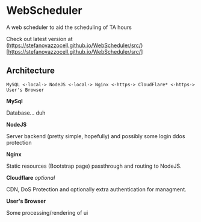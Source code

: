 # WebScheduler
A web scheduler to aid the scheduling of TA hours

Check out latest version at (https://stefanovazzocell.github.io/WebScheduler/src/)[https://stefanovazzocell.github.io/WebScheduler/src/]

## Architecture

`MySQL <-local-> NodeJS <-local-> Nginx <-https-> CloudFlare* <-https-> User's Browser`

**MySql**

Database... duh

**NodeJS**

Server backend (pretty simple, hopefully) and possibly some login ddos protection

**Nginx**

Static resources (Bootstrap page) passthrough and routing to NodeJS.

**Cloudflare** _optional_

CDN, DoS Protection and optionally extra authentication for managment.

**User's Browser**

Some processing/rendering of ui